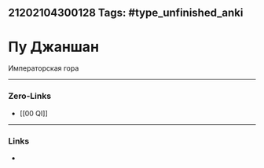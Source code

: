 21202104300128
Tags: #type_unfinished_anki 
---
# Пу Джаншан

Императорская гора

---
### Zero-Links
- [[00 QI]]
---
### Links
-